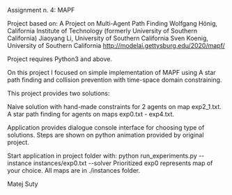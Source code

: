 Assignment n. 4: MAPF

Project based on:
A Project on Multi-Agent Path Finding
Wolfgang Hönig, California Institute of Technology 
(formerly University of Southern California)
Jiaoyang Li, University of Southern California
Sven Koenig, University of Southern California 
http://modelai.gettysburg.edu/2020/mapf/

Project requires Python3 and above.

On this project I focused on simple implementation of MAPF using A star path
finding and collision prevention with time-space domain constraining.

This project provides two solutions:

Naive solution with hand-made constraints for 2 agents on map exp2_1.txt.
A star path finding for agents on maps exp0.txt - exp4.txt.

Application provides dialogue console interface for choosing type of solutions.
Steps are shown on python animation provided by original project.

Start application in project folder with:
python run_experiments.py --instance instances/exp0.txt --solver Prioritized
exp0 represents map of your choice.
All maps are in ./instances folder.

Matej Suty